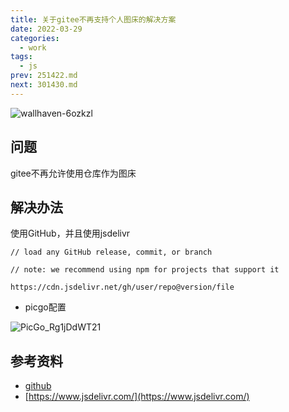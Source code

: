 ```yaml
---
title: 关于gitee不再支持个人图床的解决方案
date: 2022-03-29
categories:
  - work
tags:
  - js
prev: 251422.md
next: 301430.md
---
```


![wallhaven-6ozkzl](https://cdn.jsdelivr.net/gh/qbmzc/images/2022/wallhaven-6ozkzl.jpg)

<!-- more -->

## 问题

gitee不再允许使用仓库作为图床

## 解决办法

使用GitHub，并且使用jsdelivr

```shell
// load any GitHub release, commit, or branch

// note: we recommend using npm for projects that support it

https://cdn.jsdelivr.net/gh/user/repo@version/file
```

- picgo配置

![PicGo_Rg1jDdWT21](https://cdn.jsdelivr.net/gh/qbmzc/images/2022/PicGo_Rg1jDdWT21.png)

## 参考资料

- [github](https://github.com/zhanghuid/picgo-plugin-gitee/issues/11)
- [https://www.jsdelivr.com/](https://www.jsdelivr.com/)